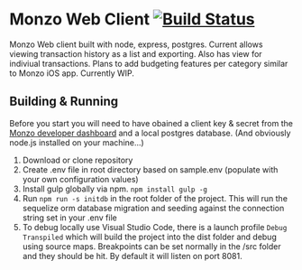 # Monzo Web Client [![Build Status](https://travis-ci.org/roketworks/Monzo-Web-Client.svg?branch=master)](https://travis-ci.org/roketworks/Monzo-Web-Client)
Monzo Web client built with node, express, postgres. Current allows viewing transaction history as a list and exporting. Also has view for indiviual transactions. Plans to add budgeting features per category similar to Monzo iOS app. Currently WIP. 

## Building & Running

Before you start you will need to have obained a client key & secret from the [Monzo developer dashboard](https://developers.getmondo.co.uk) and a local postgres database. (And obviously node.js installed on your machine...)

1. Download or clone repository
2. Create .env file in root directory based on sample.env (populate with your own configuration values)
3. Install gulp globally via npm. `npm install gulp -g`
4. Run `npm run -s initdb` in the root folder of the project. This will run the sequelize orm database migration and seeding against the connection string set in your .env file 
5. To debug locally use Visual Studio Code, there is a launch profile `Debug Transpiled` which will build the project into the dist folder and debug using source maps. Breakpoints can be set normally in the /src folder and they should be hit. By default it will listen on port 8081. 
